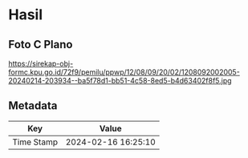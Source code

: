 # Hasil

## Foto C Plano

https://sirekap-obj-formc.kpu.go.id/72f9/pemilu/ppwp/12/08/09/20/02/1208092002005-20240214-203934--ba5f78d1-bb51-4c58-8ed5-b4d63402f8f5.jpg


## Metadata

| Key        | Value               |
| ---------- | ------------------- |
| Time Stamp | 2024-02-16 16:25:10 |



